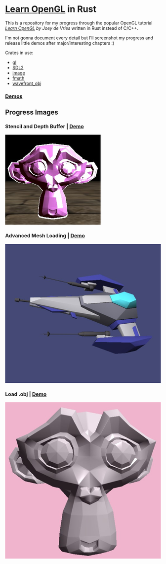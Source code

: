 # [Learn OpenGL](https://learnopengl.com/) in Rust

This is a repository for my progress through the popular OpenGL tutorial *[Learn OpenGL](https://learnopengl.com/) by Joey de Vries* written in Rust instead of C/C++.

I'm not gonna document every detail but I'll screenshot my progress and release little demos after major/interesting chapters :)

Crates in use:
- [gl](https://crates.io/crates/gl)
- [SDL2](https://crates.io/crates/sdl2)
- [image](https://crates.io/crates/image)
- [fmath](https://github.com/smushy64/fmath)
- [wavefront_obj](https://github.com/smushy64/rs_wavefront_obj_parser)

### [Demos](bin/releases/)

## Progress Images

### Stencil and Depth Buffer | [Demo](bin/releases/multiple_lights/)

![Stencil and Depth Buffer](progress/stencil_depth.jpg)

### Advanced Mesh Loading | [Demo](bin/releases/advanced_mesh_loading/)

![Advanced Mesh Loading](progress/advanced_load_mesh.jpg)

### Load .obj | [Demo](bin/releases/load_obj/)

![Load .obj](progress/load_obj.jpg)
